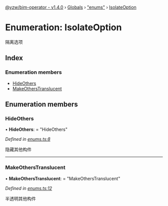 [@yzw/bim-operator - v1.4.0](../README.md) › [Globals](../globals.md) › ["enums"](../modules/_enums_.md) › [IsolateOption](_enums_.isolateoption.md)

# Enumeration: IsolateOption

隔离选项

## Index

### Enumeration members

* [HideOthers](_enums_.isolateoption.md#hideothers)
* [MakeOthersTranslucent](_enums_.isolateoption.md#makeotherstranslucent)

## Enumeration members

###  HideOthers

• **HideOthers**: = "HideOthers"

*Defined in [enums.ts:8](https://github.com/youkaisteve/bim-operator/blob/16b53dc/src/enums.ts#L8)*

隐藏其他构件

___

###  MakeOthersTranslucent

• **MakeOthersTranslucent**: = "MakeOthersTranslucent"

*Defined in [enums.ts:12](https://github.com/youkaisteve/bim-operator/blob/16b53dc/src/enums.ts#L12)*

半透明其他构件
